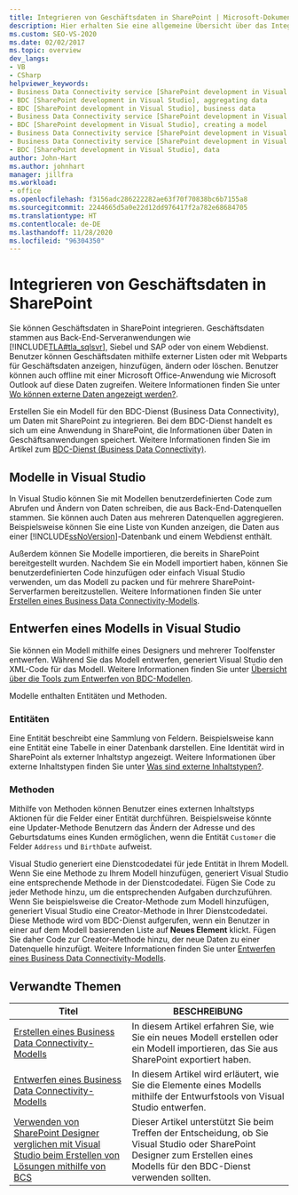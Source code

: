 ```yaml
---
title: Integrieren von Geschäftsdaten in SharePoint | Microsoft-Dokumentation
description: Hier erhalten Sie eine allgemeine Übersicht über das Integrieren von Geschäftsdaten in SharePoint durch Erstellen eines Modells für den BDC-Dienst (Business Data Connectivity).
ms.custom: SEO-VS-2020
ms.date: 02/02/2017
ms.topic: overview
dev_langs:
- VB
- CSharp
helpviewer_keywords:
- Business Data Connectivity service [SharePoint development in Visual Studio], business data
- BDC [SharePoint development in Visual Studio], aggregating data
- BDC [SharePoint development in Visual Studio], business data
- Business Data Connectivity service [SharePoint development in Visual Studio], aggregating data
- BDC [SharePoint development in Visual Studio], creating a model
- Business Data Connectivity service [SharePoint development in Visual Studio], creating a model
- Business Data Connectivity service [SharePoint development in Visual Studio], data
- BDC [SharePoint development in Visual Studio], data
author: John-Hart
ms.author: johnhart
manager: jillfra
ms.workload:
- office
ms.openlocfilehash: f3156adc286222282ae63f70f70838bc6b7155a8
ms.sourcegitcommit: 2244665d5a0e22d12dd976417f2a782e68684705
ms.translationtype: HT
ms.contentlocale: de-DE
ms.lasthandoff: 11/28/2020
ms.locfileid: "96304350"
---
```

# <a name="integrate-business-data-into-sharepoint"></a>Integrieren von Geschäftsdaten in SharePoint
  Sie können Geschäftsdaten in SharePoint integrieren. Geschäftsdaten stammen aus Back-End-Serveranwendungen wie [!INCLUDE[TLA#tla_sqlsvr](../sharepoint/includes/tlasharptla-sqlsvr-md.md)], Siebel und SAP oder von einem Webdienst. Benutzer können Geschäftsdaten mithilfe externer Listen oder mit Webparts für Geschäftsdaten anzeigen, hinzufügen, ändern oder löschen.  Benutzer können auch offline mit einer Microsoft Office-Anwendung wie Microsoft Outlook auf diese Daten zugreifen. Weitere Informationen finden Sie unter [Wo können externe Daten angezeigt werden?](/previous-versions/office/developer/sharepoint-2010/ee558737(v=office.14)).

 Erstellen Sie ein Modell für den BDC-Dienst (Business Data Connectivity), um Daten mit SharePoint zu integrieren. Bei dem BDC-Dienst handelt es sich um eine Anwendung in SharePoint, die Informationen über Daten in Geschäftsanwendungen speichert. Weitere Informationen finden Sie im Artikel zum [BDC-Dienst (Business Data Connectivity)](/previous-versions/office/developer/sharepoint-2010/ee556407(v=office.14)).

## <a name="models-in-visual-studio"></a>Modelle in Visual Studio
 In Visual Studio können Sie mit Modellen benutzerdefinierten Code zum Abrufen und Ändern von Daten schreiben, die aus Back-End-Datenquellen stammen. Sie können auch Daten aus mehreren Datenquellen aggregieren. Beispielsweise können Sie eine Liste von Kunden anzeigen, die Daten aus einer [!INCLUDE[ssNoVersion](../sharepoint/includes/ssnoversion-md.md)]-Datenbank und einem Webdienst enthält.

 Außerdem können Sie Modelle importieren, die bereits in SharePoint bereitgestellt wurden. Nachdem Sie ein Modell importiert haben, können Sie benutzerdefinierten Code hinzufügen oder einfach Visual Studio verwenden, um das Modell zu packen und für mehrere SharePoint-Serverfarmen bereitzustellen. Weitere Informationen finden Sie unter [Erstellen eines Business Data Connectivity-Modells](../sharepoint/creating-a-business-data-connectivity-model.md).

## <a name="design-a-model-in-visual-studio"></a>Entwerfen eines Modells in Visual Studio
 Sie können ein Modell mithilfe eines Designers und mehrerer Toolfenster entwerfen. Während Sie das Modell entwerfen, generiert Visual Studio den XML-Code für das Modell. Weitere Informationen finden Sie unter [Übersicht über die Tools zum Entwerfen von BDC-Modellen](../sharepoint/bdc-model-design-tools-overview.md).

 Modelle enthalten Entitäten und Methoden.

### <a name="entities"></a>Entitäten
 Eine Entität beschreibt eine Sammlung von Feldern. Beispielsweise kann eine Entität eine Tabelle in einer Datenbank darstellen. Eine Identität wird in SharePoint als externer Inhaltstyp angezeigt. Weitere Informationen über externe Inhaltstypen finden Sie unter [Was sind externe Inhaltstypen?](/previous-versions/office/developer/sharepoint-2010/ee556391(v=office.14)).

### <a name="methods"></a>Methoden
 Mithilfe von Methoden können Benutzer eines externen Inhaltstyps Aktionen für die Felder einer Entität durchführen. Beispielsweise könnte eine Updater-Methode Benutzern das Ändern der Adresse und des Geburtsdatums eines Kunden ermöglichen, wenn die Entität `Customer` die Felder `Address` und `BirthDate` aufweist.

 Visual Studio generiert eine Dienstcodedatei für jede Entität in Ihrem Modell. Wenn Sie eine Methode zu Ihrem Modell hinzufügen, generiert Visual Studio eine entsprechende Methode in der Dienstcodedatei. Fügen Sie Code zu jeder Methode hinzu, um die entsprechenden Aufgaben durchzuführen. Wenn Sie beispielsweise die Creator-Methode zum Modell hinzufügen, generiert Visual Studio eine Creator-Methode in Ihrer Dienstcodedatei. Diese Methode wird vom BDC-Dienst aufgerufen, wenn ein Benutzer in einer auf dem Modell basierenden Liste auf **Neues Element** klickt. Fügen Sie daher Code zur Creator-Methode hinzu, der neue Daten zu einer Datenquelle hinzufügt. Weitere Informationen finden Sie unter [Entwerfen eines Business Data Connectivity-Modells](../sharepoint/designing-a-business-data-connectivity-model.md).

## <a name="related-topics"></a>Verwandte Themen

|Titel|BESCHREIBUNG|
|-----------|-----------------|
|[Erstellen eines Business Data Connectivity-Modells](../sharepoint/creating-a-business-data-connectivity-model.md)|In diesem Artikel erfahren Sie, wie Sie ein neues Modell erstellen oder ein Modell importieren, das Sie aus SharePoint exportiert haben.|
|[Entwerfen eines Business Data Connectivity-Modells](../sharepoint/designing-a-business-data-connectivity-model.md)|In diesem Artikel wird erläutert, wie Sie die Elemente eines Modells mithilfe der Entwurfstools von Visual Studio entwerfen.|
|[Verwenden von SharePoint Designer verglichen mit Visual Studio beim Erstellen von Lösungen mithilfe von BCS](/previous-versions/office/developer/sharepoint-2010/ee558875(v=office.14))|Dieser Artikel unterstützt Sie beim Treffen der Entscheidung, ob Sie Visual Studio oder SharePoint Designer zum Erstellen eines Modells für den BDC-Dienst verwenden sollten.|
